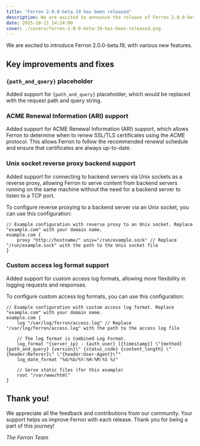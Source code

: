 ```yaml
---
title: "Ferron 2.0.0-beta.19 has been released"
description: We are excited to announce the release of Ferron 2.0.0-beta.19. This release brings various new features.
date: 2025-10-11 14:24:00
cover: ./covers/ferron-2-0-0-beta-19-has-been-released.png
---
```


We are excited to introduce Ferron 2.0.0-beta.19, with various new features.

## Key improvements and fixes

### `{path_and_query}` placeholder

Added support for `{path_and_query}` placeholder, which would be replaced with the request path and query string.

### ACME Renewal Information (ARI) support

Added support for ACME Renewal Information (ARI) support, which allows Ferron to determine when to renew SSL/TLS certificates using the ACME protocol. This allows Ferron to follow the recommended renewal schedule and ensure that certificates are always up-to-date.

### Unix socket reverse proxy backend support

Added support for connecting to backend servers via Unix sockets as a reverse proxy, allowing Ferron to serve content from backend servers running on the same machine without the need for a backend server to listen to a TCP port.

To configure reverse proxying to a backend server via an Unix socket, you can use this configuration:

```kdl
// Example configuration with reverse proxy to an Unix socket. Replace "example.com" with your domain name.
example.com {
    proxy "http://hostname/" unix="/run/example.sock" // Replace "/run/example.sock" with the path to the Unix socket file
}
```

### Custom access log format support

Added support for custom access log formats, allowing more flexibility in logging requests and responses.

To configure custom access log formats, you can use this configuration:

```kdl
// Example configuration with custom access log format. Replace "example.com" with your domain name.
example.com {
    log "/var/log/ferron/access.log" // Replace "/var/log/ferron/access.log" with the path to the access log file

    // The log format is Combined Log Format.
    log_format "{server_ip} - {auth_user} [{timestamp}] \"{method} {path_and_query} {version}\" {status_code} {content_length} \"{header:Referer}\" \"{header:User-Agent}\""
    log_date_format "%d/%b/%Y:%H:%M:%S %z"

    // Serve static files (for this example)
    root "/var/www/html"
}
```

## Thank you!

We appreciate all the feedback and contributions from our community. Your support helps us improve Ferron with each release. Thank you for being a part of this journey!

_The Ferron Team_
